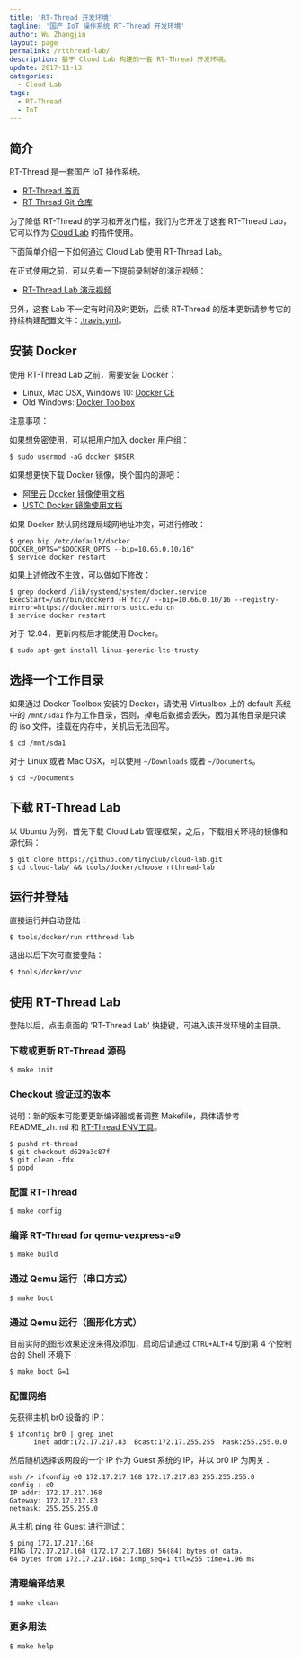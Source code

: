 ```yaml
---
title: 'RT-Thread 开发环境'
tagline: '国产 IoT 操作系统 RT-Thread 开发环境'
author: Wu Zhangjin
layout: page
permalink: /rtthread-lab/
description: 基于 Cloud Lab 构建的一套 RT-Thread 开发环境。
update: 2017-11-13
categories:
  - Cloud Lab
tags:
  - RT-Thread
  - IoT
---
```


## 简介

RT-Thread 是一套国产 IoT 操作系统。

* [RT-Thread 首页](http://www.rt-thread.org/)
* [RT-Thread Git 仓库](https://github.com/rt-thread/)

为了降低 RT-Thread 的学习和开发门槛，我们为它开发了这套 RT-Thread Lab，它可以作为 [Cloud Lab](http://tinylab.org/cloud-lab) 的插件使用。

下面简单介绍一下如何通过 Cloud Lab 使用 RT-Thread Lab。

在正式使用之前，可以先看一下提前录制好的演示视频：

* [RT-Thread Lab 演示视频](http://showterm.io/942d1782b37d737b04856)

另外，这套 Lab 不一定有时间及时更新，后续 RT-Thread 的版本更新请参考它的持续构建配置文件：[.travis.yml](https://github.com/RT-Thread/rt-thread/blob/master/.travis.yml)。

## 安装 Docker

使用 RT-Thread Lab 之前，需要安装 Docker：

* Linux, Mac OSX, Windows 10: [Docker CE](https://store.docker.com/search?type=edition&offering=community)
* Old Windows: [Docker Toolbox](https://www.docker.com/docker-toolbox)

注意事项：

如果想免密使用，可以把用户加入 docker 用户组：

    $ sudo usermod -aG docker $USER

如果想更快下载 Docker 镜像，换个国内的源吧：

  * [阿里云 Docker 镜像使用文档](https://help.aliyun.com/document_detail/60750.html)
  * [USTC Docker 镜像使用文档](https://lug.ustc.edu.cn/wiki/mirrors/help/docker)

如果 Docker 默认网络跟局域网地址冲突，可进行修改：

    $ grep bip /etc/default/docker
    DOCKER_OPTS="$DOCKER_OPTS --bip=10.66.0.10/16"
    $ service docker restart

如果上述修改不生效，可以做如下修改：

    $ grep dockerd /lib/systemd/system/docker.service
    ExecStart=/usr/bin/dockerd -H fd:// --bip=10.66.0.10/16 --registry-mirror=https://docker.mirrors.ustc.edu.cn
    $ service docker restart

对于 12.04，更新内核后才能使用 Docker。

    $ sudo apt-get install linux-generic-lts-trusty

## 选择一个工作目录

如果通过 Docker Toolbox 安装的 Docker，请使用 Virtualbox 上的 default 系统中的 `/mnt/sda1` 作为工作目录，否则，掉电后数据会丢失，因为其他目录是只读的 iso 文件，挂载在内存中，关机后无法回写。

    $ cd /mnt/sda1

对于 Linux 或者 Mac OSX，可以使用 `~/Downloads` 或者 `~/Documents`。

    $ cd ~/Documents

## 下载 RT-Thread Lab

以 Ubuntu 为例，首先下载 Cloud Lab 管理框架，之后，下载相关环境的镜像和源代码：

    $ git clone https://github.com/tinyclub/cloud-lab.git
    $ cd cloud-lab/ && tools/docker/choose rtthread-lab

## 运行并登陆

直接运行并自动登陆：

    $ tools/docker/run rtthread-lab

退出以后下次可直接登陆：

    $ tools/docker/vnc

## 使用 RT-Thread Lab

登陆以后，点击桌面的 'RT-Thread Lab' 快捷键，可进入该开发环境的主目录。

### 下载或更新 RT-Thread 源码

    $ make init

### Checkout 验证过的版本

  说明：新的版本可能要更新编译器或者调整 Makefile，具体请参考 README_zh.md 和 [RT-Thread ENV工具](https://www.rt-thread.org/page/download.html)。

    $ pushd rt-thread
    $ git checkout d629a3c87f
    $ git clean -fdx
    $ popd

### 配置 RT-Thread

    $ make config

### 编译 RT-Thread for qemu-vexpress-a9

    $ make build

### 通过 Qemu 运行（串口方式）

    $ make boot

### 通过 Qemu 运行（图形化方式）

目前实际的图形效果还没来得及添加，启动后请通过 `CTRL+ALT+4` 切到第 4 个控制台的 Shell 环境下：

    $ make boot G=1

### 配置网络

先获得主机 br0 设备的 IP：

    $ ifconfig br0 | grep inet
          inet addr:172.17.217.83  Bcast:172.17.255.255  Mask:255.255.0.0

然后随机选择该网段的一个 IP 作为 Guest 系统的 IP，并以 br0 IP 为网关：

    msh /> ifconfig e0 172.17.217.168 172.17.217.83 255.255.255.0
    config : e0
    IP addr: 172.17.217.168
    Gateway: 172.17.217.83
    netmask: 255.255.255.0

从主机 ping 往 Guest 进行测试：

    $ ping 172.17.217.168
    PING 172.17.217.168 (172.17.217.168) 56(84) bytes of data.
    64 bytes from 172.17.217.168: icmp_seq=1 ttl=255 time=1.96 ms

### 清理编译结果

    $ make clean

### 更多用法

    $ make help
